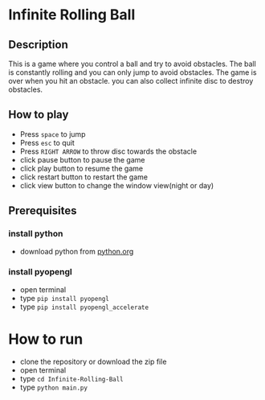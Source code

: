 # Infinite Rolling Ball

## Description
This is a game where you control a ball and try to avoid obstacles. The ball is constantly rolling and you can only jump to avoid obstacles. The game is over when you hit an obstacle. you can also collect infinite disc to destroy obstacles.

## How to play
- Press `space` to jump
- Press `esc` to quit
- Press `RIGHT ARROW` to throw disc towards the obstacle
- click pause button to pause the game
- click play button to resume the game
- click restart button to restart the game
- click view button to change the window view(night or day)

## Prerequisites

### install python
- download python from [python.org](https://www.python.org/downloads/)

### install pyopengl
- open terminal
- type `pip install pyopengl`
- type `pip install pyopengl_accelerate`

# How to run

- clone the repository or download the zip file
- open terminal
- type `cd Infinite-Rolling-Ball`
- type `python main.py`



